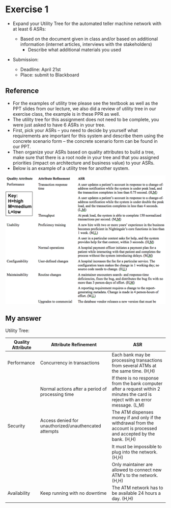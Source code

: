 # Exercise 1

- Expand your Utility Tree for the automated teller machine network with at least 6 ASRs:
  - Based on the document given in class and/or based on additional information (internet articles, interviews with the stakeholders)
    - Describe what additional materials you used

- Submission:
  - Deadline:  April 21st
  - Place: submit to Blackboard

## Reference

- For the examples of utility tree please see the textbook as well as the PPT slides from our lecture, we also did a review of utility tree in our exercise class, the example is in these PPR as well.
- The utility tree for this assignment does not need to be complete, you were just asked to have 6 ASRs in your tree.
- First, pick your ASRs – you need to decide by yourself what requirements are important for this system and describe them using the concrete scenario form – the concrete scenario form can be found in our PPT.
- Then organize your ASRs based on quality attributes to build a tree, make sure that there is a root node in your tree and that you assigned priorities (impact on architecture and business value) to your ASRs.
- Below is an example of a utility tree for another system.

![Utility_Tree_Example](../pic/Utility_Tree_Example.png)

## My answer

Utility Tree:

| Quality Attribute | Attribute Refinement                                  | ASR                                                          |
| ----------------- | ----------------------------------------------------- | ------------------------------------------------------------ |
| Performance       | Concurrency in transactions                           | Each bank may be processing transactions from several ATMs at the same time. (H,H) |
|                   | Normal actions after a period of processing time      | If there is no response from the bank computer after a request within 2 minutes the card is reject with an error message. (L,M) |
| Security          | Access denied for unauthorized/unauthencated attempts | The ATM dispenses money if and only if the withdrawal from the account is processed and accepted by the bank. (H,H) |
|                   |                                                       | It must be impossible to plug into the network. (H,H)        |
|                   |                                                       | Only maintainer are allowed to connect new ATM's to the network. (H,H) |
| Availability      | Keep running with no downtime                         | The ATM network has to be available 24 hours a day. (H,H)    |
